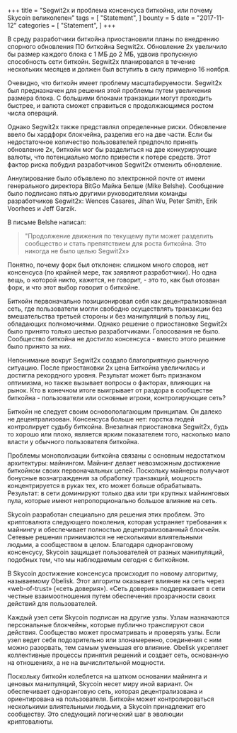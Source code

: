 +++
title = "Segwit2x и проблема консенсуса биткойна, или почему Skycoin великолепен"
tags = [
    "Statement",
]
bounty = 5
date = "2017-11-12"
categories = [
    "Statement",
]
+++

В среду разработчики биткойна приостановили планы по внедрению спорного обновления ПО биткойна Segwit2x. 
Обновление 2x увеличило бы размер каждого блока с 1 МБ до 2 МБ, удвоив пропускную способность сети биткойн. 
Segwit2x планировался в течение нескольких месяцев и должен был вступить в силу примерно 16 ноября.

Очевидно, что биткойн имеет проблему масштабируемости. Segwit2x был предназначен для решения этой 
проблемы путем увеличения размера блока. С большими блоками транзакции могут проходить быстрее, 
и валюта сможет справиться с продолжающимся ростом числа операций.

Однако Segwit2x также представлял определенные риски. Обновление ввело бы хардфорк блокчейна, 
разделив его на две части. Если бы недостаточное количество пользователей предпочло принять обновление 2x,
биткойн мог бы разделиться на две конкурирующие валюты, что потенциально могло привести к потере средств.
Этот фактор риска побудил разработчиков Segwit2x отменить обновление.

Аннулирование было объявлено по электронной почте от имени генерального директора BitGo Майка Белше (Mike Belshe). 
Сообщение было подписано пятью другими руководителями команды разработчиков Segwit2x: Wences Casares, 
Jihan Wu, Peter Smith, Erik Voorhees и Jeff Garzik.

В письме Belshe написал:

>"Продолжение движения по текущему пути может разделить сообщество и стать препятствием для роста 
>биткойна. Это никогда не было целью Segwit2x»

Понятно, почему форк был отклонен: слишком много споров, нет консенсуса (по крайней мере, так заявляют разработчики). 
Но одна вещь, о которой никто, кажется, не говорит, - это то, как был отозван форк, и что этот выбор говорит о биткойне.

Биткойн первоначально позиционировал себя как децентрализованная сеть, где пользователи могли свободно осуществлять 
транзакции без вмешательства третьей стороны и без манипуляций в пользу лиц, обладающих полномочиями. 
Однако решение о приостановке Segwit2x было принято только шестью разработчиками. Голосования не было. Сообщество 
биткойна не достигло консенсуса - вместо этого решение было принято за них.

Непонимание вокруг Segwit2x создало благоприятную рыночную ситуацию. После приостановки 2x цена Биткойна увеличилась
и достигла рекордного уровня. Результат может быть признаком оптимизма, но также вызывает вопросы о факторах, 
влияющих на рынок. Кто в конечном итоге выигрывает от раздора в сообществе биткойна - пользователи или основные игроки,
контролирующие сеть?

Биткойн не следует своим основополагающим принципам. Он далеко не децентрализован. Консенсуса больше нет: 
горстка людей контролирует судьбу биткойна. Внезапная приостановка Segwit2x, будь то хорошо или плохо, 
является ярким показателем того, насколько мало власти у обычного пользователя биткойна.

Проблемы монополизации биткойна связаны с основным недостатком архитектуры: майнингом. Майнинг делает невозможным 
достижение биткойном своих первоначальных целей. Поскольку майнеры получают бонусные вознаграждения за обработку 
транзакций, мощность концентрируется в руках тех, кто может больше обрабатывать. Результат: в сети доминируют 
только два или три крупных майнинговых пула, которые имеют непропорционально большое влияние на сеть.

Skycoin разработан специально для решения этих проблем. Это криптовалюта следующего поколения, которая устраняет 
требования к майнингу и обеспечивает полностью децентрализованный блокчейн. Сетевые решения принимаются не 
несколькими влиятельными людьми, а сообществом в целом. Благодаря одноранговому консенсусу, Skycoin защищает 
пользователей от разных манипуляций, подобных тем, что мы наблюдаемым сегодня с биткойном.

В Skycoin достижение консенсуса происходит по новому алгоритму, называемому Obelisk. Этот алгоритм оказывает 
влияние на сеть через «web-of-trust» («сеть доверия»). «Сеть доверия» поддерживает в сети честные взаимоотношения
путем обеспечения прозрачности своих действий для пользователей.

Каждый узел сети Skycoin подписан на другие узлы. Узлам назначаются персональные блокчейны, которые публично
транслируют свои действия. Сообщество может просматривать и проверять узлы. Если узел ведет себя подозрительно
или злонамеренно, соединения с ним можно разорвать, тем самым уменьшая его влияние. Obelisk укрепляет
коллективные процессы принятия решений и создает сеть, основанную на отношениях, а не на вычислительной мощности.

Поскольку биткойн колеблется на шатком основании майнинга и ценовых манипуляций, Skycoin несет миру иной вариант.
Он обеспечивает одноранговую сеть, которая децентрализована и ориентирована на пользователя. Биткойн может 
контролироваться несколькими влиятельными людьми, а Skycoin принадлежит его сообществу. Это следующий логический 
шаг в эволюции криптовалюты.
